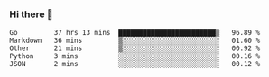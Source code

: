 ### Hi there 👋

<!--
**yeya24/yeya24** is a ✨ _special_ ✨ repository because its `README.md` (this file) appears on your GitHub profile.

Here are some ideas to get you started:

- 🔭 I’m currently working on ...
- 🌱 I’m currently learning ...
- 👯 I’m looking to collaborate on ...
- 🤔 I’m looking for help with ...
- 💬 Ask me about ...
- 📫 How to reach me: ...
- 😄 Pronouns: ...
- ⚡ Fun fact: ...
-->

<!--START_SECTION:waka-->
```text
Go         37 hrs 13 mins  ████████████████████████▒   96.89 % 
Markdown   36 mins         ▒░░░░░░░░░░░░░░░░░░░░░░░░   01.60 % 
Other      21 mins         ▒░░░░░░░░░░░░░░░░░░░░░░░░   00.92 % 
Python     3 mins          ░░░░░░░░░░░░░░░░░░░░░░░░░   00.16 % 
JSON       2 mins          ░░░░░░░░░░░░░░░░░░░░░░░░░   00.12 % 
```
<!--END_SECTION:waka-->

